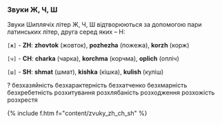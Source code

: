 <a name="zvuky_zh_ch_sh"></a>

### Звуки Ж, Ч, Ш

Звуки Шиплячіх літер <span class='c'>Ж</span>, <span class='c'>Ч</span>, <span class='c'>Ш</span> відтворюються за допомогою пари латинських літер, друга серед яких – <span class='l'>H</span>:

`[ж]` - <span class="l">**ZH**</span>: **zhovtok** (жовток), **pozhezha** (пожежа), **korzh** (корж)

`[ч]` - <span class="l">**CH**</span>: **charka** (чарка), **korchma** (корчма), **oplich** (опліч)

`[ш]` - <span class="l">**SH**</span>: **shmat** (шмат), **kishka** (кішка), **kulish** (куліш)

<span class='ques'>?</span> безхазяйність безхарактерність безхатченко безхмарність безхребетність розхитування розхлябаність розходження розхожість розхрестя

{% include f.htm f="content/zvuky_zh_ch_sh" %}
